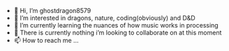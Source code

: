 - 👋 Hi, I’m ghostdragon8579
- 👀 I’m interested in dragons, nature, coding(obviously) and D&D
- 🌱 I’m currently learning the nuances of how music works in processing
- 💞️ There is currently nothing i’m looking to collaborate on at this moment
- 📫 How to reach me ...

<!---
ghostdragon8579/ghostdragon8579 is a ✨ special ✨ repository because its `README.md` (this file) appears on your GitHub profile.
You can click the Preview link to take a look at your changes.
--->
